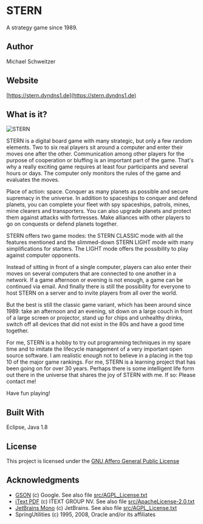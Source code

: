 # STERN

A strategy game since 1989.

## Author

Michael Schweitzer

## Website

[https://stern.dyndns1.de](https://stern.dyndns1.de)

## What is it?

![STERN](https://stern.dyndns1.de/img/stern.png)

STERN is a digital board game with many strategic, but only a few random elements. Two to six real players sit around a computer and enter their moves one after the other. Communication among other players for the purpose of cooperation or bluffing is an important part of the game. That's why a really exciting game requires at least four participants and several hours or days. The computer only monitors the rules of the game and evaluates the moves.

Place of action: space. Conquer as many planets as possible and secure supremacy in the universe. In addition to spaceships to conquer and defend planets, you can complete your fleet with spy spaceships, patrols, mines, mine clearers and transporters. You can also upgrade planets and protect them against attacks with fortresses. Make alliances with other players to go on conquests or defend planets together.

STERN offers two game modes: the STERN CLASSIC mode with all the features mentioned and the slimmed-down STERN LIGHT mode with many simplifications for starters. The LIGHT mode offers the possibility to play against computer opponents.

Instead of sitting in front of a single computer, players can also enter their moves on several computers that are connected to one another in a network. If a game afternoon or evening is not enough, a game can be continued via email. And finally there is still the possibility for everyone to host STERN on a server and to invite players from all over the world.

But the best is still the classic game variant, which has been around since 1989: take an afternoon and an evening, sit down on a large couch in front of a large screen or projector, stand up for chips and unhealthy drinks, switch off all devices that did not exist in the 80s and have a good time together.

For me, STERN is a hobby to try out programming techniques in my spare time and to imitate the lifecycle management of a very important open source software. I am realistic enough not to believe in a placing in the top 10 of the major game rankings. For me, STERN is a learning project that has been going on for over 30 years. Perhaps there is some intelligent life form out there in the universe that shares the joy of STERN with me. If so: Please contact me!

Have fun playing!

## Built With

Eclipse, Java 1.8

## License

This project is licensed under the [GNU Affero General Public License](http://www.gnu.org/licenses/agpl-3.0.de.html)

## Acknowledgments

* [GSON](https://github.com/google/gson/blob/master/LICENSE) (c) Google. See also file [src/AGPL_License.txt](src/AGPL_License.txt)
* [iText PDF](http://www.gnu.org/licenses/agpl-3.0.de.html) (c) ITEXT GROUP NV. See also file [src/ApacheLicense-2.0.txt](src/ApacheLicense-2.0.txt)
* [JetBrains Mono](https://www.jetbrains.com) (c) JetBrains. See also file [src/AGPL_License.txt](src/AGPL_License.txt)
* SpringUtilities (c) 1995, 2008, Oracle and/or its affiliates
